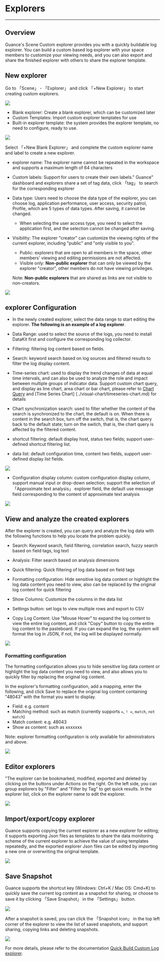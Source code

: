 # Explorers
---

## Overview

Guance's Scene Custom explorer provides you with a quickly buildable log explorer. You can build a custom based log explorer with your space members to customize your viewing needs, and you can also export and share the finished explorer with others to share the explorer template.

## New explorer

Go to 「Scene」 - 「Explorer」 and click 「+New Explorer」 to start creating custom explorers.

![](../img/explorer.png)

- Blank explorer: Create a blank explorer, which can be customized later
- Custom Templates: Import custom explorer templates for use
- Built-in explorer template: the system provides the explorer template, no need to configure, ready to use.

![](../img/9.logviewer_2.png)

Select 「+New Blank Explorer」 and complete the custom explorer name and label to create a new explorer.

- explorer name: The explorer name cannot be repeated in the workspace and supports a maximum length of 64 characters

- Custom labels: Support for users to create their own labels." Guance" dashboard and explorers share a set of tag data, click 「tag」 to search for the corresponding explorer

- Data type: Users need to choose the data type of the explorer, you can choose log, application performance, user access, security patrol, Profile, which are 5 types of data types. After saving, it cannot be changed.

  - When selecting the user access type, you need to select the application first, and the selection cannot be changed after saving.

- Visibility: The explorer "creator" can customize the viewing rights of the current explorer, including "public" and "only visible to you".

  - Public: explorers that are open to all members in the space, other members' viewing and editing permissions are not affected.
  - Visible only: **Non-public explorer** that can only be viewed by the explorer "creator", other members do not have viewing privileges.

  Note: **Non-public explorers** that are shared as links are not visible to non-creators.

![](../img/5.browser_1.png)



## explorer Configuration

- In the newly created explorer, select the data range to start editing the explorer. **The following is an example of a log explorer**.

- Data Range: used to select the source of the logs, you need to install DataKit first and configure the corresponding log collector.
- Filtering: filtering log content based on fields.
- Search: keyword search based on log sources and filtered results to filter the log display content.
- Time-series chart: used to display the trend changes of data at equal time intervals, and can also be used to analyze the role and impact between multiple groups of indicator data. Support custom chart query, and display as line chart, area chart or bar chart, please refer to [Chart Query](../visual-chart/chart-query.md) and [Time Series Chart] (../visual-chart/timeseries-chart.md) for details
- Chart synchronization search: used to filter whether the content of the search is synchronized to the chart, the default is on. When there is content in the search box, turn off the switch, that is, the chart query back to the default state; turn on the switch, that is, the chart query is affected by the filtered content.
- shortcut filtering: default display host, status two fields; support user-defined shortcut filtering list.
- data list: default configuration time, content two fields, support user-defined display list fields.

![](../img/explorer001.png)

- Configuration display column: custom configuration display column, support manual input or drop-down selection; support the selection of 「Approximate text analysis」 explorer field, the default use message field corresponding to the content of approximate text analysis

![](../img/6.log_explorer_6.png)

## View and analyze the created explorers

After the explorer is created, you can query and analyze the log data with the following functions to help you locate the problem quickly.

- Search: Keyword search, field filtering, correlation search, fuzzy search based on field tags, log text
- Analysis: Filter search based on analysis dimensions
- Quick filtering: Quick filtering of log data based on field tags
- Formatting configuration: Hide sensitive log data content or highlight the log data content you need to view, also can be replaced by the original log content for quick filtering
- Show Columns: Customize the columns in the data list

- Settings button: set logs to view multiple rows and export to CSV
- Copy Log Content: Use "Mouse Hover" to expand the log content to view the entire log content, and click "Copy" button to copy the entire log content to the pasteboard. If you can expand the log, the system will format the log in JSON, if not, the log will be displayed normally.

![](../img/explorer02.png)

### Formatting configuration

The formatting configuration allows you to hide sensitive log data content or highlight the log data content you need to view, and also allows you to quickly filter by replacing the original log content.

In the explorer's formatting configuration, add a mapping, enter the following, and click Save to replace the original log content containing "48043" with the format you want to display.

- Field: e.g. content
- Matching method: such as match (currently supports `=`, `! =`, `match`, `not match`)
- Match content: e.g. 48043
- Show as content: such as xxxxxxx

Note: explorer formatting configuration is only available for administrators and above.

![](../img/5.browser_5.png)



## Editor explorers

"The explorer can be bookmarked, modified, exported and deleted by clicking on the buttons under Actions on the right. On the left side, you can group explorers by "Filter" and "Filter by Tag" to get quick results. In the explorer list, click on the explorer name to edit the explorer.

![](../img/explorer.png)

## Import/export/copy explorer

Guance supports copying the current explorer as a new explorer for editing; it supports exporting Json files as templates to share the data monitoring scheme of the current explorer to achieve the value of using templates repeatedly, and the exported explorer Json files can be edited by importing a new one or overwriting the original template.

![](../img/explorer003.png)

## Save Snapshot

Guance supports the shortcut key (Windows: Ctrl+K / Mac OS: Cmd+K) to quickly save the current log content as a snapshot for sharing, or choose to save it by clicking 「Save Snapshot」 in the 「Settings」 button.

![](../img/explorer004.png)

After a snapshot is saved, you can click the 「Snapshot icon」 in the top left corner of the explorer to view the list of saved snapshots, and support sharing, copying links and deleting snapshots.

![](../img/explorer005.png)

For more details, please refer to the documentation [Quick Build Custom Log explorer](custom-explorer.md).
